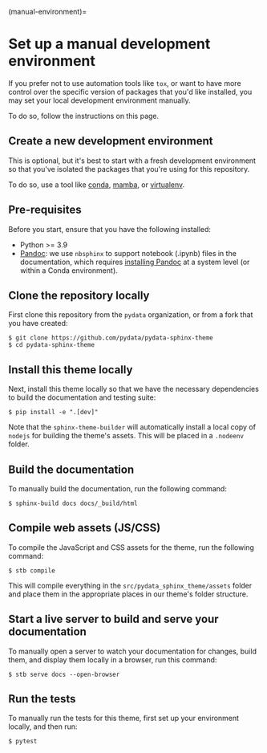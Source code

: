 (manual-environment)=

# Set up a manual development environment

If you prefer not to use automation tools like `tox`, or want to have more control over the specific version of packages that you'd like installed, you may set your local development environment manually.

To do so, follow the instructions on this page.

## Create a new development environment

This is optional, but it's best to start with a fresh development environment so that you've isolated the packages that you're using for this repository.

To do so, use a tool like [conda](https://docs.conda.io/en/latest/), [mamba](https://github.com/mamba-org/mamba), or [virtualenv](https://virtualenv.pypa.io/).

## Pre-requisites

Before you start, ensure that you have the following installed:

- Python >= 3.9
- [Pandoc](https://pandoc.org/installing.html): we use `nbsphinx` to support notebook (.ipynb) files in the documentation, which requires [installing Pandoc](https://pandoc.org/installing.html) at a system level (or within a Conda environment).

## Clone the repository locally

First clone this repository from the `pydata` organization, or from a fork that you have created:

```console
$ git clone https://github.com/pydata/pydata-sphinx-theme
$ cd pydata-sphinx-theme
```

## Install this theme locally

Next, install this theme locally so that we have the necessary dependencies to build the documentation and testing suite:

```console
$ pip install -e ".[dev]"
```

Note that the `sphinx-theme-builder` will automatically install a local copy of `nodejs` for building the theme's assets.
This will be placed in a `.nodeenv` folder.

## Build the documentation

To manually build the documentation, run the following command:

```console
$ sphinx-build docs docs/_build/html
```

## Compile web assets (JS/CSS)

To compile the JavaScript and CSS assets for the theme, run the following command:

```console
$ stb compile
```

This will compile everything in the `src/pydata_sphinx_theme/assets` folder and place them in the appropriate places in our theme's folder structure.

## Start a live server to build and serve your documentation

To manually open a server to watch your documentation for changes, build them, and display them locally in a browser, run this command:

```console
$ stb serve docs --open-browser
```

## Run the tests

To manually run the tests for this theme, first set up your environment locally, and then run:

```console
$ pytest
```
